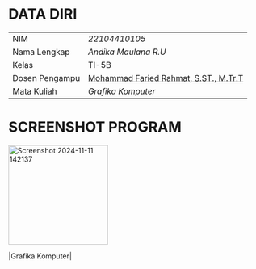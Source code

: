 
# DATA DIRI

|  |  |
|--|--|
| NIM | *22104410105* |
| Nama Lengkap | *Andika Maulana R.U* |
| Kelas | TI-5B |
| Dosen Pengampu | [Mohammad Faried Rahmat, S.ST., M.Tr.T](https://github.com/fariedrahmat) |
| Mata Kuliah | *Grafika Komputer*

# SCREENSHOT PROGRAM
<img width="197" alt="Screenshot 2024-11-11 142137" src="https://github.com/user-attachments/assets/f82f8c9d-2804-4ffd-a427-ecb890ab229a">

|Grafika Komputer|
